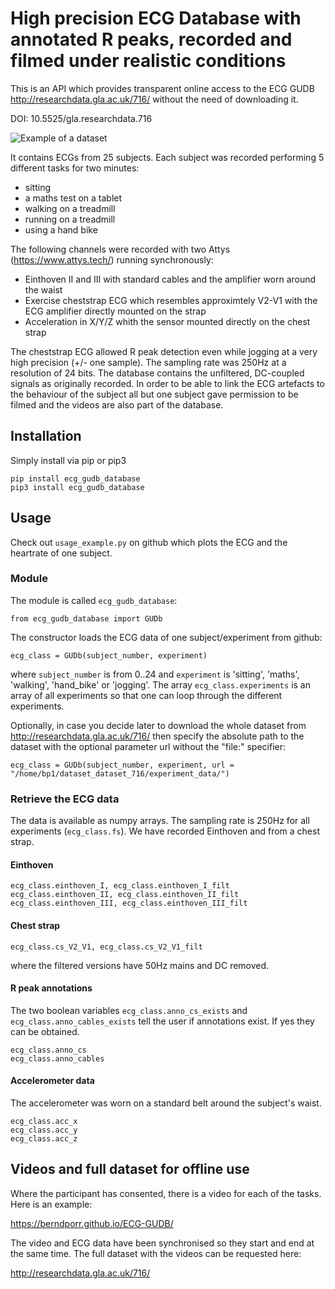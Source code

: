 # High precision ECG Database with annotated R peaks, recorded and filmed under realistic conditions

This is an API which provides transparent online access to the ECG GUDB
http://researchdata.gla.ac.uk/716/ without the need of downloading it.

DOI: 10.5525/gla.researchdata.716

![Example of a dataset](https://berndporr.github.io/ECG-GUDB/dataplot.jpg)

It contains ECGs from 25 subjects. Each subject was recorded performing 5 different tasks for two minutes:
   * sitting
   * a maths test on a tablet
   * walking on a treadmill
   * running on a treadmill
   * using a hand bike

The following channels were recorded with two Attys (https://www.attys.tech/) running synchronously:
   * Einthoven II and III with standard cables and the amplifier worn around the waist
   * Exercise cheststrap ECG which resembles approximtely V2-V1 with the ECG amplifier directly mounted on the strap
   * Acceleration in X/Y/Z whith the sensor mounted directly on the chest strap
   
The cheststrap ECG allowed R peak detection even while jogging at a
very high precision (+/- one sample). The sampling rate was 250Hz at a
resolution of 24 bits. The database contains the unfiltered,
DC-coupled signals as originally recorded. In order to be able to link
the ECG artefacts to the behaviour of the subject all but one subject
gave permission to be filmed and the videos are also part of the
database.



## Installation

Simply install via pip or pip3

```
pip install ecg_gudb_database
pip3 install ecg_gudb_database
```

   
## Usage

Check out `usage_example.py` on github which plots the ECG and the heartrate of one subject.


### Module

The module is called `ecg_gudb_database`:

```
from ecg_gudb_database import GUDb
```

The constructor loads the ECG data of one subject/experiment from github:

```
ecg_class = GUDb(subject_number, experiment)
```

where `subject_number` is from 0..24 and `experiment` is 'sitting', 'maths', 'walking', 'hand_bike' or 'jogging'.
The array `ecg_class.experiments` is an array of all experiments so that one can loop through the different experiments.

Optionally, in case you decide later to download the whole dataset from http://researchdata.gla.ac.uk/716/ then
specify the absolute path to the dataset with the optional parameter url without the "file:" specifier:

```
ecg_class = GUDb(subject_number, experiment, url = "/home/bp1/dataset_dataset_716/experiment_data/")
```

### Retrieve the ECG data


The data is available as numpy arrays. The sampling rate is 250Hz for all experiments (`ecg_class.fs`).
We have recorded Einthoven and from a chest strap.

#### Einthoven

```
ecg_class.einthoven_I, ecg_class.einthoven_I_filt
ecg_class.einthoven_II, ecg_class.einthoven_II_filt
ecg_class.einthoven_III, ecg_class.einthoven_III_filt
```

#### Chest strap

```
ecg_class.cs_V2_V1, ecg_class.cs_V2_V1_filt
```

where the filtered versions have 50Hz mains and DC removed.



#### R peak annotations

The two boolean variables `ecg_class.anno_cs_exists` and `ecg_class.anno_cables_exists`
tell the user if annotations exist. If yes they can be obtained.

```
ecg_class.anno_cs
ecg_class.anno_cables
```

#### Accelerometer data

The accelerometer was worn on a standard belt around the subject's waist.

```
ecg_class.acc_x
ecg_class.acc_y
ecg_class.acc_z
```

## Videos and full dataset for offline use

Where the participant has consented, there is a video for each of the tasks. Here is an example: 

https://berndporr.github.io/ECG-GUDB/

The video and ECG data have been synchronised so they start and end at the same time. The full dataset with the
videos can be requested here:

http://researchdata.gla.ac.uk/716/
